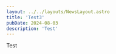 ```yaml
---
layout: ../../layouts/NewsLayout.astro
title: 'Test3'
pubDate: 2024-08-03
description: 'Test'
---
```


Test